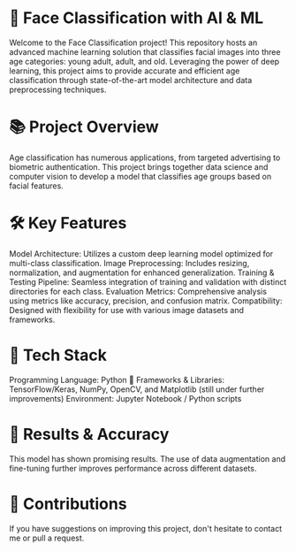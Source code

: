 # 🎯 Face Classification with AI & ML

Welcome to the Face Classification project! This repository hosts an advanced machine learning solution that classifies facial images into three age categories: young adult, adult, and old. Leveraging the power of deep learning, this project aims to provide accurate and efficient age classification through state-of-the-art model architecture and data preprocessing techniques.

# 📚 Project Overview

Age classification has numerous applications, from targeted advertising to biometric authentication. This project brings together data science and computer vision to develop a model that classifies age groups based on facial features.

# 🛠️ Key Features

Model Architecture: Utilizes a custom deep learning model optimized for multi-class classification.
Image Preprocessing: Includes resizing, normalization, and augmentation for enhanced generalization.
Training & Testing Pipeline: Seamless integration of training and validation with distinct directories for each class.
Evaluation Metrics: Comprehensive analysis using metrics like accuracy, precision, and confusion matrix.
Compatibility: Designed with flexibility for use with various image datasets and frameworks.

# 🚀 Tech Stack

Programming Language: Python 🐍
Frameworks & Libraries: TensorFlow/Keras, NumPy, OpenCV, and Matplotlib (still under further improvements)
Environment: Jupyter Notebook / Python scripts

# 🎉 Results & Accuracy

This model has shown promising results. The use of data augmentation and fine-tuning further improves performance across different datasets.

# 🙏 Contributions

If you have suggestions on improving this project, don't hesitate to contact me or pull a request.

